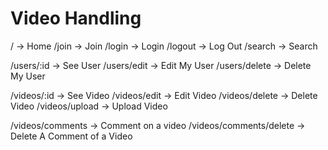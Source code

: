 # Video Handling

/ -> Home
/join -> Join
/login -> Login
/logout -> Log Out
/search -> Search

/users/:id -> See User
/users/edit -> Edit My User
/users/delete -> Delete My User

/videos/:id -> See Video
/videos/edit -> Edit Video
/videos/delete -> Delete Video
/videos/upload -> Upload Video

/videos/comments -> Comment on a video
/videos/comments/delete -> Delete A Comment of a Video
